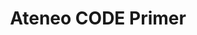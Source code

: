 ---
title: Ateneo CODE Primer
redirect_to: https://drive.google.com/file/d/1H_VGF1Ns-BdRkPctZbevzMlrxzmdbHaB/view?usp=drive_link
redirect_from: 
  - /Primer
  - /primer
---